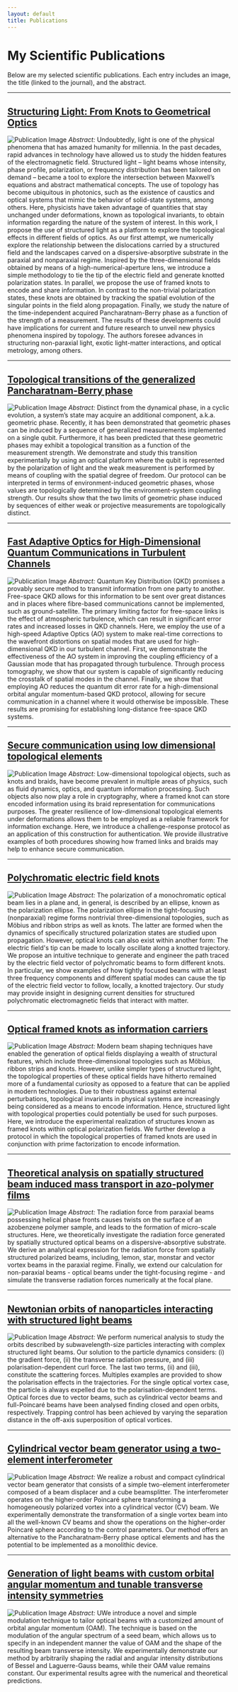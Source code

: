 ```yaml
---
layout: default
title: Publications
---
```


# My Scientific Publications

Below are my selected scientific publications. Each entry includes an image, the title (linked to the journal), and the abstract.

---

## [**Structuring Light: From Knots to Geometrical Optics**](https://ruor.uottawa.ca/items/52c7e55e-765c-469c-86d4-c253824a86b5)  
![Publication Image](assets/images/Thesis_Fig.png)
_Abstract:_ Undoubtedly, light is one of the physical phenomena that has amazed humanity for millennia. In the past decades, rapid advances in technology have allowed us to study the hidden features of the electromagnetic field. Structured light – light beams whose intensity, phase profile, polarization, or frequency distribution has been tailored on demand – became a tool to explore the intersection between Maxwell’s equations and abstract mathematical concepts. The use of topology has become ubiquitous in photonics, such as the existence of caustics and optical systems that mimic the behavior of solid-state systems, among others. Here, physicists have taken advantage of quantities that stay unchanged under deformations, known as topological invariants, to obtain information regarding the nature of the system of interest.
In this work, I propose the use of structured light as a platform to explore the topological effects in different fields of optics. As our first attempt, we numerically explore the relationship between the dislocations carried by a structured field and the landscapes carved on a dispersive-absorptive substrate in the paraxial and nonparaxial regime. Inspired by the three-dimensional fields obtained by means of a high-numerical-aperture lens, we introduce a simple methodology to tie the tip of the electric field and generate knotted polarization states. In parallel, we propose the use of framed knots to encode and share information. In contrast to the non-trivial polarization states, these knots are obtained by tracking the spatial evolution of the singular points in the field along propagation. Finally, we study the nature of the time-independent acquired Pancharatnam-Berry phase as a function of the strength of a measurement. The results of these developments could have implications for current and future research to unveil new physics phenomena inspired by topology. The authors foresee advances in structuring non-paraxial light, exotic light-matter interactions, and optical metrology, among others.

---

## [**Topological transitions of the generalized Pancharatnam-Berry phase**](https://www.science.org/doi/full/10.1126/sciadv.adg6810)  
![Publication Image](assets/images/Topological_Fig.png)
_Abstract:_ Distinct from the dynamical phase, in a cyclic evolution, a system’s state may acquire an additional component, a.k.a. geometric phase. Recently, it has been demonstrated that geometric phases can be induced by a sequence of generalized measurements implemented on a single qubit. Furthermore, it has been predicted that these geometric phases may exhibit a topological transition as a function of the measurement strength. We demonstrate and study this transition experimentally by using an optical platform where the qubit is represented by the polarization of light and the weak measurement is performed by means of coupling with the spatial degree of freedom. Our protocol can be interpreted in terms of environment-induced geometric phases, whose values are topologically determined by the environment-system coupling strength. Our results show that the two limits of geometric phase induced by sequences of either weak or projective measurements are topologically distinct.

---

## [**Fast Adaptive Optics for High-Dimensional Quantum Communications in Turbulent Channels**](https://arxiv.org/abs/2311.13041)  
![Publication Image](assets/images/Fast_Fig.png)
_Abstract:_ Quantum Key Distribution (QKD) promises a provably secure method to transmit information from one party to another. Free-space QKD allows for this information to be sent over great distances and in places where fibre-based communications cannot be implemented, such as ground-satellite. The primary limiting factor for free-space links is the effect of atmospheric turbulence, which can result in significant error rates and increased losses in QKD channels. Here, we employ the use of a high-speed Adaptive Optics (AO) system to make real-time corrections to the wavefront distortions on spatial modes that are used for high-dimensional QKD in our turbulent channel. First, we demonstrate the effectiveness of the AO system in improving the coupling efficiency of a Gaussian mode that has propagated through turbulence. Through process tomography, we show that our system is capable of significantly reducing the crosstalk of spatial modes in the channel. Finally, we show that employing AO reduces the quantum dit error rate for a high-dimensional orbital angular momentum-based QKD protocol, allowing for secure communication in a channel where it would otherwise be impossible. These results are promising for establishing long-distance free-space QKD systems.

---

## [**Secure communication using low dimensional topological elements**](https://arxiv.org/abs/2212.04350)
![Publication Image](assets/images/Secure_Fig.png)
_Abstract:_ Low-dimensional topological objects, such as knots and braids, have become prevalent in multiple areas of physics, such as fluid dynamics, optics, and quantum information processing. Such objects also now play a role in cryptography, where a framed knot can store encoded information using its braid representation for communications purposes. The greater resilience of low-dimensional topological elements under deformations allows them to be employed as a reliable framework for information exchange. Here, we introduce a challenge-response protocol as an application of this construction for authentication. We provide illustrative examples of both procedures showing how framed links and braids may help to enhance secure communication.


---

## [**Polychromatic electric field knots**](https://journals.aps.org/prresearch/abstract/10.1103/PhysRevResearch.3.033226)
![Publication Image](assets/images/Polychromatic_Fig.png)
_Abstract:_ The polarization of a monochromatic optical beam lies in a plane and, in general, is described by an ellipse, known as the polarization ellipse. The polarization ellipse in the tight-focusing (nonparaxial) regime forms nontrivial three-dimensional topologies, such as Möbius and ribbon strips as well as knots. The latter are formed when the dynamics of specifically structured polarization states are studied upon propagation. However, optical knots can also exist within another form: The electric field's tip can be made to locally oscillate along a knotted trajectory. We propose an intuitive technique to generate and engineer the path traced by the electric field vector of polychromatic beams to form different knots. In particular, we show examples of how tightly focused beams with at least three frequency components and different spatial modes can cause the tip of the electric field vector to follow, locally, a knotted trajectory. Our study may provide insight in designing current densities for structured polychromatic electromagnetic fields that interact with matter.

---

## [**Optical framed knots as information carriers**](https://www.nature.com/articles/s41467-020-18792-z)
![Publication Image](assets/images/Optical_Fig.png)
_Abstract:_ Modern beam shaping techniques have enabled the generation of optical fields displaying a wealth of structural features, which include three-dimensional topologies such as Möbius, ribbon strips and knots. However, unlike simpler types of structured light, the topological properties of these optical fields have hitherto remained more of a fundamental curiosity as opposed to a feature that can be applied in modern technologies. Due to their robustness against external perturbations, topological invariants in physical systems are increasingly being considered as a means to encode information. Hence, structured light with topological properties could potentially be used for such purposes. Here, we introduce the experimental realization of structures known as framed knots within optical polarization fields. We further develop a protocol in which the topological properties of framed knots are used in conjunction with prime factorization to encode information.

---

## [**Theoretical analysis on spatially structured beam induced mass transport in azo-polymer films**](https://opg.optica.org/oe/fulltext.cfm?uri=oe-28-14-19954&id=432852)
![Publication Image](assets/images/Theoretical_Fig.png)
_Abstract:_ The radiation force from paraxial beams possessing helical phase fronts causes twists on the surface of an azobenzene polymer sample, and leads to the formation of micro-scale structures. Here, we theoretically investigate the radiation force generated by spatially structured optical beams on a dispersive-absorptive substrate. We derive an analytical expression for the radiation force from spatially structured polarized beams, including, lemon, star, monstar and vector vortex beams in the paraxial regime. Finally, we extend our calculation for non-paraxial beams - optical beams under the tight-focusing regime - and simulate the transverse radiation forces numerically at the focal plane.

---

## [**Newtonian orbits of nanoparticles interacting with structured light beams**](https://iopscience.iop.org/article/10.1088/2040-8986/ab4f9a/meta)
![Publication Image](assets/images/Newtonian_Fig.png)
_Abstract:_ We perform numerical analysis to study the orbits described by subwavelength-size particles interacting with complex structured light beams. Our solution to the particle dynamics considers: (i) the gradient force, (ii) the transverse radiation pressure, and (iii) polarisation-dependent curl force. The last two terms, (ii) and (iii), constitute the scattering forces. Multiples examples are provided to show the polarisation effects in the trajectories. For the single optical vortex case, the particle is always expelled due to the polarisation-dependent terms. Optical forces due to vector beams, such as cylindrical vector beams and full-Poincaré beams have been analysed finding closed and open orbits, respectively. Trapping control has been achieved by varying the separation distance in the off-axis superposition of optical vortices.

---

## [**Cylindrical vector beam generator using a two-element interferometer**](https://opg.optica.org/oe/fulltext.cfm?uri=oe-27-22-31810&id=422408)
![Publication Image](assets/images/Cylindrical_Fig.png)
_Abstract:_ We realize a robust and compact cylindrical vector beam generator that consists of a simple two-element interferometer composed of a beam displacer and a cube beamsplitter. The interferometer operates on the higher-order Poincaré sphere transforming a homogeneously polarized vortex into a cylindrical vector (CV) beam. We experimentally demonstrate the transformation of a single vortex beam into all the well-known CV beams and show the operations on the higher-order Poincaré sphere according to the control parameters. Our method offers an alternative to the Pancharatnam-Berry phase optical elements and has the potential to be implemented as a monolithic device.

---

## [**Generation of light beams with custom orbital angular momentum and tunable transverse intensity symmetries**](https://opg.optica.org/oe/fulltext.cfm?uri=oe-27-18-26155&id=417275)
![Publication Image](assets/images/Generation_Fig.png)
_Abstract:_ UWe introduce a novel and simple modulation technique to tailor optical beams with a customized amount of orbital angular momentum (OAM). The technique is based on the modulation of the angular spectrum of a seed beam, which allows us to specify in an independent manner the value of OAM and the shape of the resulting beam transverse intensity. We experimentally demonstrate our method by arbitrarily shaping the radial and angular intensity distributions of Bessel and Laguerre-Gauss beams, while their OAM value remains constant. Our experimental results agree with the numerical and theoretical predictions.
